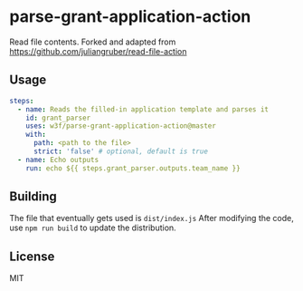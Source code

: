 # parse-grant-application-action

Read file contents. Forked and adapted from https://github.com/juliangruber/read-file-action

## Usage

```yaml
steps:
  - name: Reads the filled-in application template and parses it
    id: grant_parser
    uses: w3f/parse-grant-application-action@master
    with:
      path: <path to the file>
      strict: 'false' # optional, default is true
  - name: Echo outputs
    run: echo ${{ steps.grant_parser.outputs.team_name }}
```

## Building

The file that eventually gets used is `dist/index.js`
After modifying the code, use `npm run build` to update the distribution.

## License

MIT
